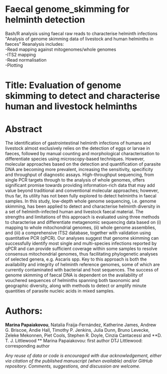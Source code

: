 # Faecal genome_skimming for helminth detection
Bash/R analysis using faecal raw reads to characterise helminth infections 
"Analysis of genome skimming data of livestock and human helminths in faeces"
Reanalysis includes:   
-Read mapping against mitogenomes/whole genomes  
-ITS2 mapping  
-Read normalisation   
-Plotting  

# Title: Evaluation of genome skimming to detect and characterise human and livestock helminths
# Abstract
The identification of gastrointestinal helminth infections of humans and livestock almost exclusively relies on the detection of eggs or larvae in faeces, followed by manual counting and morphological characterisation to differentiate species using microscopy-based techniques. However, molecular approaches based on the detection and quantification of parasite DNA are becoming more prevalent, increasing the sensitivity, specificity and throughput of diagnostic assays. High-throughput sequencing, from single PCR targets through to the analysis of whole genomes, offers significant promise towards providing information-rich data that may add value beyond traditional and conventional molecular approaches; however, thus far, its utility has not been fully explored to detect helminths in faecal samples. In this study, low-depth whole genome sequencing, i.e. genome skimming, has been applied to detect and characterise helminth diversity in a set of helminth-infected human and livestock faecal material. The strengths and limitations of this approach is evaluated using three methods to characterise and differentiate metagenomic sequencing data based on (i) mapping to whole mitochondrial genomes, (ii) whole genome assemblies, and (iii) a comprehensive ITS2 database, together with validation using quantitative PCR (qPCR). Our analyses suggest that genome skimming can successfully identify most single and multi-species infections reported by qPCR and can provide sufficient coverage within some samples to resolve consensus mitochondrial genomes, thus facilitating phylogenetic analyses of selected genera, e.g. Ascaris spp. Key to this approach is both the availability and integrity of helminth reference genomes, some of which are currently contaminated with bacterial and host sequences. The success of genome skimming of faecal DNA is dependent on the availability of vouchered sequences of helminths spanning both taxonomic and geographic diversity, along with methods to detect or amplify minute quantities of parasite nucleic acids in mixed samples. 

# Authors: 
**Marina Papaiakovou**, Natalia Fraija-Fernández, Katherine James, Andrew G. Briscoe, Andie Hall, Timothy P. Jenkins, Julia Dunn, Bruno Levecke, Zeleke Mekonnen, Piet Cools, Stephen R. Doyle, Cinzia Cantacessi and **D. T. J. Littlewood
**
Marina Papaiakovou: first author 
DTJ Littlewood: corresponding author

_Any reuse of data or code is encouraged with due acknowledgement, either via citation of the published manuscript (when available) and/or GitHub repository. Comments, suggestions, and discussion are welcome._
